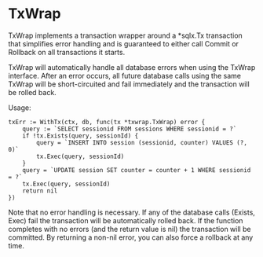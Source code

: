 # TxWrap

TxWrap implements a transaction wrapper around a *sqlx.Tx transaction that simplifies error handling
and is guaranteed to either call Commit or Rollback on all transactions it starts.

TxWrap will automatically handle all database errors when using the TxWrap interface.  After an error
occurs, all future database calls using the same TxWrap will be short-circuited and fail immediately
and the transaction will be rolled back.

Usage:

```
txErr := WithTx(ctx, db, func(tx *txwrap.TxWrap) error {
    query := `SELECT sessionid FROM sessions WHERE sessionid = ?`
    if !tx.Exists(query, sessionId) {
        query = `INSERT INTO session (sessionid, counter) VALUES (?, 0)`
        tx.Exec(query, sessionId)
    }
    query = `UPDATE session SET counter = counter + 1 WHERE sessionid = ?`
    tx.Exec(query, sessionId)
    return nil
})
```

Note that no error handling is necessary.  If any of the database calls (Exists, Exec) fail
the transaction will be automatically rolled back.  If the function completes with no errors
(and the return value is nil) the transaction will be committed.  By returning a non-nil
error, you can also force a rollback at any time.
